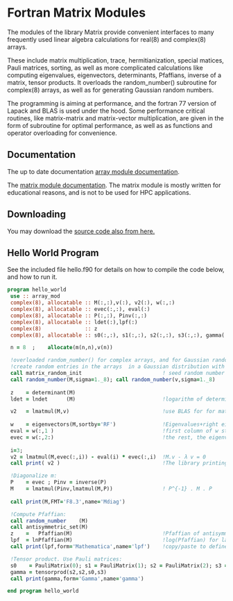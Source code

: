 # Fortran Matrix Modules

The modules of the library Matrix provide convenient interfaces to many frequently used linear algebra calculations for real(8) and complex(8) arrays. 

These include matrix multiplication, trace, hermitianization, special matices, Pauli matrices, sorting, as well as more complicated calculations like computing eigenvalues, eigenvectors, determinants, Pfaffians, inverse of a matrix, tensor products. It overloads the random_number() subroutine for complex(8) arrays, as well as for generating Gaussian random numbers. 

The programming is aiming at performance, and the fortran 77 version of Lapack and BLAS is used under the hood. Some performance critical routines, like matrix-matrix and matrix-vector multiplication, are given in the form of subroutine for optimal performance, as well as as functions and operator overloading for convenience. 

## Documentation

The up to date documentation [array  module documentation](https://docs.google.com/document/d/19KoFFvpxTcm9FN1zGqdGaBopyJhl2vYA0D1mEHbTUZ8/edit?usp=sharing).

The [matrix module documentation](https://docs.google.com/document/d/1PLhbGWSkTO2lGfq7dNz5SUUcmbekR8NTH-dGsxdLsfs/edit?usp=sharing). The matrix module is mostly written for educational reasons, and is not to be used for HPC applications.


## Downloading

You may download the [source code also from here.](https://physics.ntua.gr/konstant/PUB/Matrix.tgz)


## Hello World Program

See the included file hello.f90 for details on how to compile the code below, and how to run it. 

``` fortran
program hello_world
 use :: array_mod
 complex(8), allocatable :: M(:,:),v(:), v2(:), w(:,:)
 complex(8), allocatable :: evec(:,:), eval(:)
 complex(8), allocatable :: P(:,:), Pinv(:,:)
 complex(8), allocatable :: ldet(:),lpf(:)
 complex(8)              :: z
 complex(8), allocatable :: s0(:,:), s1(:,:), s2(:,:), s3(:,:), gamma(:,:)

 n = 8  ;    allocate(m(n,n),v(n))

 !overloaded random_number() for complex arrays, and for Gaussian random numbers
 !create random entries in the arrays  in a Gaussian distribution with σ=1:  
 call matrix_random_init                          ! seed random number from /dev/urandom
 call random_number(M,sigma=1._8); call random_number(v,sigma=1._8) 
 
 z    = determinant(M)
 ldet = lndet      (M)                            !logarithm of determinant for large matrices

 v2   = lmatmul(M,v)                              !use BLAS for for matrix multiplication
 
 w    = eigenvectors(M,sortby='RF')               !Eigenvalues+right eigenvectors of general complex matrix, ordered by ascending real part
 eval = w(:,1 )                                   !first column of w stores eigenvalues
 evec = w(:,2:)                                   !the rest, the eigenvectors, ordered as the eigenvalues
 
 i=3;
 v2 = lmatmul(M,evec(:,i)) - eval(i) * evec(:,i)  !M.v - λ v = 0
 call print( v2 )                                 !The library printing subroutine for allocatable arrays

 !Diagonalize m:
 P    = evec ; Pinv = inverse(P)
 M    = lmatmul(Pinv,lmatmul(M,P))                ! P^{-1} . M . P
 
 call print(M,FMT='F8.3',name='Mdiag')

 !Compute Pfaffian:
 call random_number    (M)
 call antisymmetric_set(M)
 z    =   Pfaffian(M)                             !Pfaffian of antisymmetric matrix
 lpf  = lnPfaffian(M)                             !log(Pfaffian) for large matrices
 call print(lpf,form='Mathematica',name='lpf')    !copy/paste to define in Mathematica

 !Tensor product. Use Pauli matrices:
 s0    = PauliMatrix(0); s1 = PauliMatrix(1); s2 = PauliMatrix(2); s3 = PauliMatrix(3);
 gamma = tensorprod(s2,s2,s0,s3)
 call print(gamma,form='Gamma',name='gamma')

end program hello_world
```
 
 

